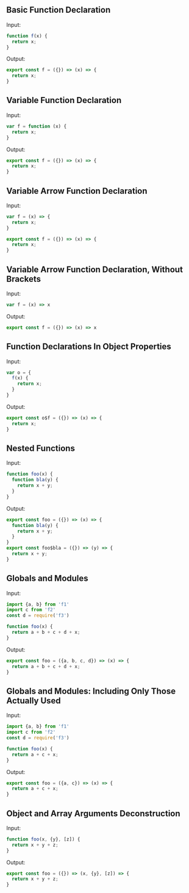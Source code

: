 ## Basic Function Declaration

Input:
```js
function f(x) {
  return x;
}
```

Output:
```js
export const f = ({}) => (x) => {
  return x;
}
```
## Variable Function Declaration

Input:
```js
var f = function (x) {
  return x;
}
```

Output:
```js
export const f = ({}) => (x) => {
  return x;
}
```

## Variable Arrow Function Declaration

Input:
```js
var f = (x) => {
  return x;
}
```

```js
export const f = ({}) => (x) => {
  return x;
}
```

## Variable Arrow Function Declaration, Without Brackets

Input:
```js
var f = (x) => x
```

Output:
```js
export const f = ({}) => (x) => x
```

## Function Declarations In Object Properties

Input:
```js
var o = {
  f(x) {
    return x;
  }
}
```

Output:
```js
export const o$f = ({}) => (x) => {
  return x;
}
```

## Nested Functions

Input:
```js
function foo(x) {
  function bla(y) {
    return x + y;
  }
}
```

Output:
```js
export const foo = ({}) => (x) => {
  function bla(y) {
    return x + y;
  }
}
export const foo$bla = ({}) => (y) => {
  return x + y;
}
```

## Globals and Modules

Input:
```js
import {a, b} from 'f1'
import c from 'f2'
const d = require('f3')

function foo(x) {
  return a + b + c + d + x;
}
```

Output:
```js
export const foo = ({a, b, c, d}) => (x) => {
  return a + b + c + d + x;
}
```

## Globals and Modules: Including Only Those Actually Used

Input:
```js
import {a, b} from 'f1'
import c from 'f2'
const d = require('f3')

function foo(x) {
  return a + c + x;
}
```

Output:
```js
export const foo = ({a, c}) => (x) => {
  return a + c + x;
}
```

## Object and Array Arguments Deconstruction

Input:
```js
function foo(x, {y}, [z]) {
  return x + y + z;
}
```

Output:
```js
export const foo = ({}) => (x, {y}, [z]) => {
  return x + y + z;
}
```
